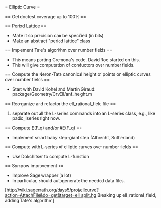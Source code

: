 = Elliptic Curve =

== Get doctest coverage up to 100% ==

== Period Lattice ==
  * Make it so precision can be specified (in bits)
  * Make an abstract "period lattice" class

== Implement Tate's algorithm over number fields ==
  * This means porting Cremona's code.  David Roe started on this.
  * This will give computation of conductors over number fields.  

== Compute the Neron-Tate canonical height of points on elliptic curves over number fields ==
  * Start with David Kohel and Martin Giraud: package/Geometry/CrvEll/anf_height.m

== Reorganize and refactor the ell_rational_field file ==
  1. separate out all the L-series commands into an L-series class, e.g., like padic_lseries right now. 

== Compute E(F_q) and/or #E(F_q) ==
  * Implement smart baby step-giant step (Albrecht, Sutherland)

== Compute with L-series of elliptic curves over number fields ==
  * Use Dokchitser to compute L-function

== Sympow improvement ==
  * Improve Sage wrapper (a lot)
  * In particular, should autogenerate the needed data files. 

[http://wiki.sagemath.org/days5/proj/ellcurve?action=AttachFile&do=get&target=ell_split.hg Breaking up ell_rational_field, adding Tate's algorithm]
